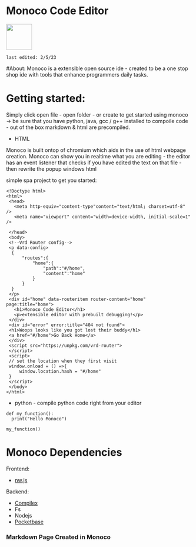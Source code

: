 # Monoco Code Editor

<img  width="70" src="https://user-images.githubusercontent.com/65188863/216860584-2c03afd7-2911-4d29-8e4d-0069d3e698b1.png">


```
last edited: 2/5/23
```


#About:
Monoco is a extensible open source ide - created to be a one stop shop ide with tools that enhance programmers daily tasks.






# Getting started:


Simply click open file - open folder - or create to get started using monoco ->
be sure that you have python, java, gcc / g++ installed to compoile code - out of the box markdown & html are precompiled.

* HTML

Monoco is built ontop of chromium which aids in the use of html webpage creation. 
Monoco can show you in realtime what you are editing - the editor has an event listener that checks if you have edited the text on that file - then rewrite the popup windows html

simple spa project to get you started:
```
<!Doctype html>
<html>
 <head>
   <meta http-equiv="content-type"content="text/html; charset=utf-8" />
   <meta name="viewport" content="width=device-width, initial-scale=1" />
   
 </head>
 <body>
 <!--Vrd Router config-->
 <p data-config>
  {
      "routes":{
          "home":{
              "path":"#/home",
              "content":"home"
          }
      }
  }
 </p>
 <div id="home" data-routeritem router-content="home" page:title="home">
   <h1>Monoco Code Editor</h1>
   <p>extensible editor with prebuilt debugging!</p>
 </div>
 <div id="error" error:title="404 not found">
 <h1>Woops looks like you got lost their buddy</h1>
 <a href="#/home">Go Back Home</a>
 </div>
 <script src="https://unpkg.com/vrd-router">
 </script>
 <script>
 // set the location when they first visit
 window.onload = () =>{
     window.location.hash = "#/home"
 }
 </script>
 </body>
</html>
```

* python  - compile python code right from your editor

```
def my_function():
  print("Hello Monoco")

my_function()

```


# Monoco Dependencies

 Frontend:
* <a href="https://nwjs.io/"> nw.js<a/>

Backend:
* <a href="https://www.npmjs.com/package/compilex">Compilex<a/>
* Fs
* Nodejs
* <a  href="https://pocketbase.io">Pocketbase</a>





### Markdown Page Created in Monoco
